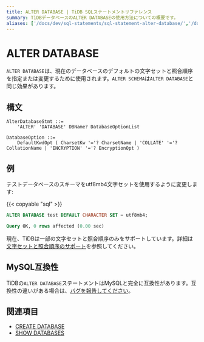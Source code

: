 ```yaml
---
title: ALTER DATABASE | TiDB SQLステートメントリファレンス
summary: TiDBデータベースのALTER DATABASEの使用方法についての概要です。
aliases: ['/docs/dev/sql-statements/sql-statement-alter-database/','/docs/dev/reference/sql/statements/alter-database/']
---
```


# ALTER DATABASE

`ALTER DATABASE`は、現在のデータベースのデフォルトの文字セットと照合順序を指定または変更するために使用されます。`ALTER SCHEMA`は`ALTER DATABASE`と同じ効果があります。

## 構文

```ebnf+diagram
AlterDatabaseStmt ::=
    'ALTER' 'DATABASE' DBName? DatabaseOptionList

DatabaseOption ::=
    DefaultKwdOpt ( CharsetKw '='? CharsetName | 'COLLATE' '='? CollationName | 'ENCRYPTION' '='? EncryptionOpt )
```

## 例

テストデータベースのスキーマをutf8mb4文字セットを使用するように変更します:

{{< copyable "sql" >}}

```sql
ALTER DATABASE test DEFAULT CHARACTER SET = utf8mb4;
```

```sql
Query OK, 0 rows affected (0.00 sec)
```

現在、TiDBは一部の文字セットと照合順序のみをサポートしています。詳細は[文字セットと照合順序のサポート](/character-set-and-collation.md)を参照してください。

## MySQL互換性

TiDBの`ALTER DATABASE`ステートメントはMySQLと完全に互換性があります。互換性の違いがある場合は、[バグを報告してください](https://docs.pingcap.com/tidb/stable/support)。

## 関連項目

* [CREATE DATABASE](/sql-statements/sql-statement-create-database.md)
* [SHOW DATABASES](/sql-statements/sql-statement-show-databases.md)